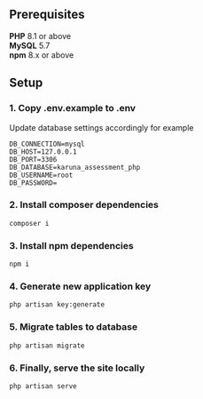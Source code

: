 ## Prerequisites
**PHP** 8.1 or above\
**MySQL** 5.7\
**npm** 8.x or above

## Setup
### 1. Copy .env.example to .env
Update database settings accordingly for example
```
DB_CONNECTION=mysql
DB_HOST=127.0.0.1
DB_PORT=3306
DB_DATABASE=karuna_assessment_php
DB_USERNAME=root
DB_PASSWORD=
```
### 2. Install composer dependencies
`composer i`
### 3. Install npm dependencies
`npm i`
### 4. Generate new application key
`php artisan key:generate`
### 5. Migrate tables to database
`php artisan migrate`
### 6. Finally, serve the site locally
`php artisan serve`
